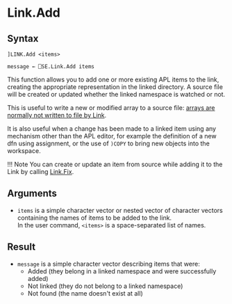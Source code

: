 # Link.Add

## Syntax
```text
]LINK.Add <items>

message ← ⎕SE.Link.Add items
```

This function allows you to add one or more existing APL items to the link, creating the appropriate representation in the linked directory. A source file will be created or updated whether the linked namespace is watched or not.

This is useful to write a new or modified array to a source file: [arrays are normally not written to file by Link](Link.Create.md#arrays).

It is also useful when a change has been made to a linked item using any mechanism other than the APL editor, for example the definition of a new dfn using assignment, or the use of `)COPY` to bring new objects into the workspace.

!!! Note
	You can create or update an item from source while adding it to the Link by calling [Link.Fix](Link.Fix.md).

## Arguments
- `items` is a simple character vector or nested vector of character vectors containing the names of items to be added to the link.  
	In the user command, `<items>` is a space-separated list of names.


## Result
- `message` is a simple character vector describing items that were:
	- Added (they belong in a linked namespace and were successfully added)
	- Not linked (they do not belong to a linked namespace)
	- Not found (the name doesn't exist at all)